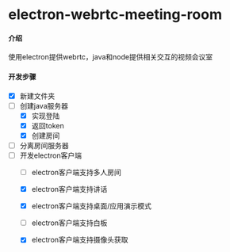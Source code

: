 # electron-webrtc-meeting-room

#### 介绍

使用electron提供webrtc，java和node提供相关交互的视频会议室

#### 开发步骤

- [x] 新建文件夹
- [ ] 创建java服务器
  - [x] 实现登陆
  - [x] 返回token
  - [x] 创建房间
- [ ] 分离房间服务器
- [ ] 开发electron客户端
  - [ ] electron客户端支持多人房间
  - [x] electron客户端支持讲话
  - [x] electron客户端支持桌面/应用演示模式
  - [ ] electron客户端支持白板
  - [x] electron客户端支持摄像头获取


